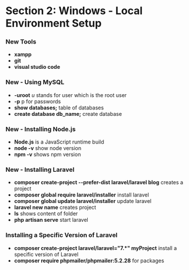 # Section 2: Windows - Local Environment Setup

### New Tools
+ **xampp**
+ **git**
+ **visual studio code**

### New - Using MySQL
+ **-uroot** *u* stands for user which is the root user
+ **-p** p for passwords
+ **show databases;** table of databases
+ **create database db_name;** create database

### New - Installing Node.js
+ **Node.js** is a JavaScript runtime build
+ **node -v** show node version
+ **npm -v** shows npm version

### New - Installing Laravel
+ **composer create-project --prefer-dist laravel/laravel blog** creates a project
+ **composer global require laravel/installer** install laravel
+ **composer global update laravel/installer** update laravel
+ **laravel new name** creates project
+ **ls** shows content of folder
+ **php artisan serve** start laravel

### Installing a Specific Version of Laravel
+ **composer create-project laravel/laravel="7.*" myProject** install a specific version of Laravel
+ **composer require phpmailer/phpmailer:5.2.28** for packages
